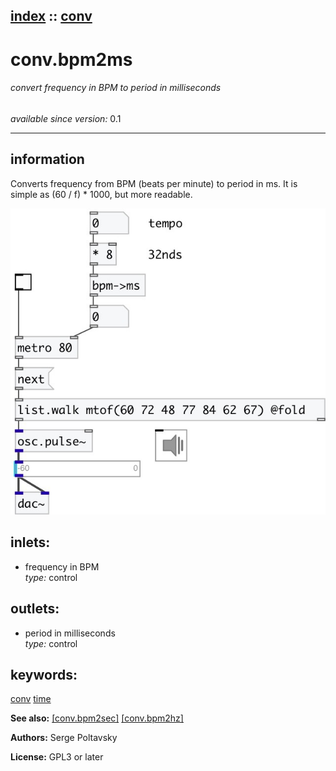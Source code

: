 [index](index.html) :: [conv](category_conv.html)
---

# conv.bpm2ms

###### convert frequency in BPM to period in milliseconds

*available since version:* 0.1

---


## information
Converts frequency from BPM (beats per minute) to period in ms. It is simple as (60 / f) * 1000, but more readable.


[![example](../examples/img/conv.bpm2ms.jpg)](../examples/pd/conv.bpm2ms.pd)









## inlets:

* frequency in BPM<br>
_type:_ control



## outlets:

* period in milliseconds<br>
_type:_ control



## keywords:

[conv](keywords/conv.html)
[time](keywords/time.html)



**See also:**
[\[conv.bpm2sec\]](conv.bpm2sec.html)
[\[conv.bpm2hz\]](conv.bpm2hz.html)




**Authors:** Serge Poltavsky




**License:** GPL3 or later






